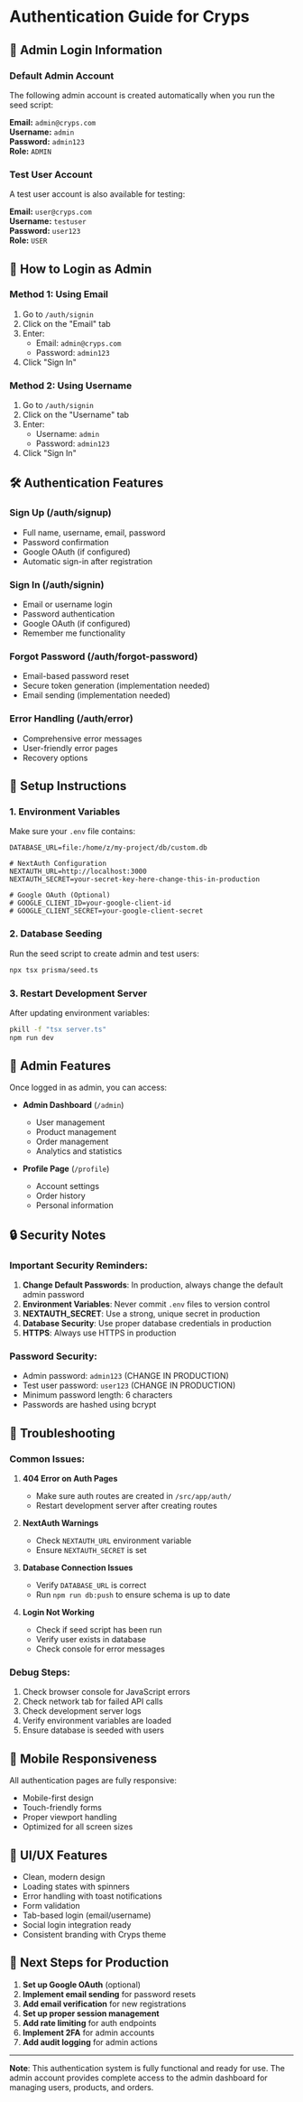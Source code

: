 # Authentication Guide for Cryps

## 🚀 Admin Login Information

### Default Admin Account
The following admin account is created automatically when you run the seed script:

**Email:** `admin@cryps.com`  
**Username:** `admin`  
**Password:** `admin123`  
**Role:** `ADMIN`

### Test User Account
A test user account is also available for testing:

**Email:** `user@cryps.com`  
**Username:** `testuser`  
**Password:** `user123`  
**Role:** `USER`

## 🔐 How to Login as Admin

### Method 1: Using Email
1. Go to `/auth/signin`
2. Click on the "Email" tab
3. Enter:
   - Email: `admin@cryps.com`
   - Password: `admin123`
4. Click "Sign In"

### Method 2: Using Username
1. Go to `/auth/signin`
2. Click on the "Username" tab
3. Enter:
   - Username: `admin`
   - Password: `admin123`
4. Click "Sign In"

## 🛠️ Authentication Features

### Sign Up (/auth/signup)
- Full name, username, email, password
- Password confirmation
- Google OAuth (if configured)
- Automatic sign-in after registration

### Sign In (/auth/signin)
- Email or username login
- Password authentication
- Google OAuth (if configured)
- Remember me functionality

### Forgot Password (/auth/forgot-password)
- Email-based password reset
- Secure token generation (implementation needed)
- Email sending (implementation needed)

### Error Handling (/auth/error)
- Comprehensive error messages
- User-friendly error pages
- Recovery options

## 🔧 Setup Instructions

### 1. Environment Variables
Make sure your `.env` file contains:

```env
DATABASE_URL=file:/home/z/my-project/db/custom.db

# NextAuth Configuration
NEXTAUTH_URL=http://localhost:3000
NEXTAUTH_SECRET=your-secret-key-here-change-this-in-production

# Google OAuth (Optional)
# GOOGLE_CLIENT_ID=your-google-client-id
# GOOGLE_CLIENT_SECRET=your-google-client-secret
```

### 2. Database Seeding
Run the seed script to create admin and test users:

```bash
npx tsx prisma/seed.ts
```

### 3. Restart Development Server
After updating environment variables:

```bash
pkill -f "tsx server.ts"
npm run dev
```

## 🎯 Admin Features

Once logged in as admin, you can access:

- **Admin Dashboard** (`/admin`)
  - User management
  - Product management
  - Order management
  - Analytics and statistics

- **Profile Page** (`/profile`)
  - Account settings
  - Order history
  - Personal information

## 🔒 Security Notes

### Important Security Reminders:

1. **Change Default Passwords**: In production, always change the default admin password
2. **Environment Variables**: Never commit `.env` files to version control
3. **NEXTAUTH_SECRET**: Use a strong, unique secret in production
4. **Database Security**: Use proper database credentials in production
5. **HTTPS**: Always use HTTPS in production

### Password Security:
- Admin password: `admin123` (CHANGE IN PRODUCTION)
- Test user password: `user123` (CHANGE IN PRODUCTION)
- Minimum password length: 6 characters
- Passwords are hashed using bcrypt

## 🐛 Troubleshooting

### Common Issues:

1. **404 Error on Auth Pages**
   - Make sure auth routes are created in `/src/app/auth/`
   - Restart development server after creating routes

2. **NextAuth Warnings**
   - Check `NEXTAUTH_URL` environment variable
   - Ensure `NEXTAUTH_SECRET` is set

3. **Database Connection Issues**
   - Verify `DATABASE_URL` is correct
   - Run `npm run db:push` to ensure schema is up to date

4. **Login Not Working**
   - Check if seed script has been run
   - Verify user exists in database
   - Check console for error messages

### Debug Steps:

1. Check browser console for JavaScript errors
2. Check network tab for failed API calls
3. Check development server logs
4. Verify environment variables are loaded
5. Ensure database is seeded with users

## 📱 Mobile Responsiveness

All authentication pages are fully responsive:
- Mobile-first design
- Touch-friendly forms
- Proper viewport handling
- Optimized for all screen sizes

## 🎨 UI/UX Features

- Clean, modern design
- Loading states with spinners
- Error handling with toast notifications
- Form validation
- Tab-based login (email/username)
- Social login integration ready
- Consistent branding with Cryps theme

## 🔄 Next Steps for Production

1. **Set up Google OAuth** (optional)
2. **Implement email sending** for password resets
3. **Add email verification** for new registrations
4. **Set up proper session management**
5. **Add rate limiting** for auth endpoints
6. **Implement 2FA** for admin accounts
7. **Add audit logging** for admin actions

---

**Note**: This authentication system is fully functional and ready for use. The admin account provides complete access to the admin dashboard for managing users, products, and orders.